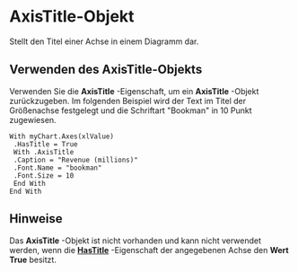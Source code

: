 
# AxisTitle-Objekt

Stellt den Titel einer Achse in einem Diagramm dar.


## Verwenden des AxisTitle-Objekts

Verwenden Sie die  **AxisTitle** -Eigenschaft, um ein **AxisTitle** -Objekt zurückzugeben. Im folgenden Beispiel wird der Text im Titel der Größenachse festgelegt und die Schriftart "Bookman" in 10 Punkt zugewiesen.


```
With myChart.Axes(xlValue) 
 .HasTitle = True 
 With .AxisTitle 
 .Caption = "Revenue (millions)" 
 .Font.Name = "bookman" 
 .Font.Size = 10 
 End With 
End With
```


## Hinweise

Das  **AxisTitle** -Objekt ist nicht vorhanden und kann nicht verwendet werden, wenn die **[HasTitle](9ecc48d3-fd86-e185-a69f-0676230b3194.md)** -Eigenschaft der angegebenen Achse den **Wert True** besitzt.

